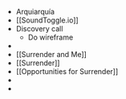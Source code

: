 - Arquiarquía
- [[SoundToggle.io]]
- Discovery call
	- Do wireframe
-
- [[Surrender and Me]]
- [[Surrender]]
- [[Opportunities for Surrender]]
-
-